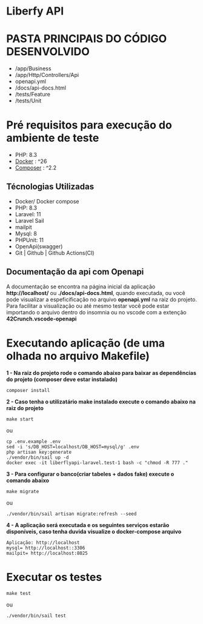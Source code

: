 # Liberfy API

# PASTA PRINCIPAIS DO CÓDIGO DESENVOLVIDO

- /app/Business
- /app/Http/Controllers/Api
- openapi.yml
- /docs/api-docs.html
- /tests/Feature
- /tests/Unit

# Pré requisitos para execução do ambiente de teste

- PHP: 8.3
- [Docker] : ^26
- [Composer] : ^2.2

## Técnologias Utilizadas

- Docker/ Docker compose
- PHP: 8.3
- Laravel: 11
- Laravel Sail
- mailpit
- Mysql: 8
- PHPUnit: 11
- OpenApi(swagger)
- Git | Github | Github Actions(CI)

## Documentação da api com Openapi

A documentação se encontra na página inicial da aplicação **http://localhost/** ou **./docs/api-docs.html**, quando executada, ou você pode visualizar a espeficificação no arquivo
**openapi.yml** na raiz do projeto. Para facilitar a visualização ou até mesmo testar você pode estar importando o arquivo dentro do
insomnia ou no vscode com a extenção **42Crunch.vscode-openapi**

# Executando aplicação (de uma olhada no arquivo Makefile)

**1 - Na raiz do projeto rode o comando abaixo para baixar as dependências do projeto (composer deve estar instalado)**

````
composer install
````

**2 -  Caso tenha o utilizatário make instalado execute o comando abaixo na raiz do projeto**

````
make start
````

ou

````
cp .env.example .env
sed -i 's/DB_HOST=localhost/DB_HOST=mysql/g' .env
php artisan key:generate
./vendor/bin/sail up -d
docker exec -it liberflyapi-laravel.test-1 bash -c "chmod -R 777 ." 
````

**3 - Para configurar o banco(criar tabeles + dados fake) execute o comando abaixo**
````
make migrate
````

ou

````
./vendor/bin/sail artisan migrate:refresh --seed
````

**4 - A aplicação será executada e os seguintes serviços estarão disponíveis, caso tenha duvida visualize o docker-compose arquivo**

````
Aplicação: http://localhost
mysql= http://localhost::3306
mailpit= http://localhost:8025
````

# Executar os testes

````
make test
````

ou 

````
./vendor/bin/sail test
````

[Docker]: https://docs.docker.com/engine/install/ubuntu/
[Composer]: https://getcomposer.org/download/
